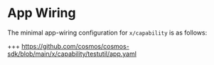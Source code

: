 # App Wiring

The minimal app-wiring configuration for `x/capability` is as follows:

+++ https://github.com/cosmos/cosmos-sdk/blob/main/x/capability/testutil/app.yaml
